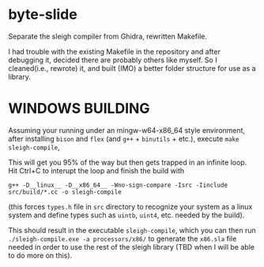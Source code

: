# byte-slide
Separate the sleigh compiler from Ghidra, rewritten Makefile.

I had trouble with the existing Makefile in the repository and after debugging
it, decided there are probably others like myself. So I cleaned(i.e., rewrote) it, and built
(IMO) a better folder structure for use as a library.

# WINDOWS BUILDING
Assuming your running under an mingw-w64-x86_64 style environment, after installing `bison` and `flex` (and `g++` + `binutils` + etc.), 
execute `make sleigh-compile`, 

This will get you 95% of the way but then gets trapped in an infinite loop.
Hit Ctrl+C to interupt the loop and finish the build with

`g++ -D__linux__ -D__x86_64__ -Wno-sign-compare -Isrc -Iinclude src/build/*.cc -o sleigh-compile`

(this forces `types.h` file in `src` directory to recognize your system as a linux system and define types such as `uintb`, `uint4`, etc. needed by the build).

This should result in the executable `sleigh-compile`, which you can then run `./sleigh-compile.exe -a processors/x86/` to generate the `x86.sla` file needed in order to use the rest of the sleigh library (TBD when I will be able to do more on this).
